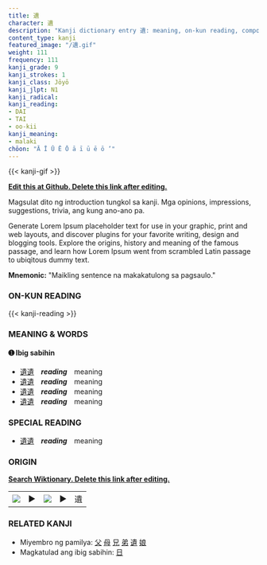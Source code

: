 ```yaml
---
title: 遺
character: 遺
description: "Kanji dictionary entry 遺: meaning, on-kun reading, compounds, origin, related kanji"
content_type: kanji
featured_image: "/遺.gif"
weight: 111
frequency: 111
kanji_grade: 9
kanji_strokes: 1
kanji_class: Jōyō
kanji_jlpt: N1
kanji_radical: 
kanji_reading: 
- DAI
- TAI
- oo-kii
kanji_meaning:
- malaki
chōon: "Ā Ī Ū Ē Ō ā ī ū ē ō ’"
---
```

[//]: # (Don't edit the line below. Kanji animated GIF code is automatically generated.)
{{< kanji-gif >}}

[//]: # (Edit below this line.)

**[Edit this at Github. Delete this link after editing.](https://github.com/tim0g/tim/tree/main/content/kanji/遺/index.md)**

Magsulat dito ng introduction tungkol sa kanji. Mga opinions, impressions, suggestions, trivia, ang kung ano-ano pa.

Generate Lorem Ipsum placeholder text for use in your graphic, print and web layouts, and discover plugins for your favorite writing, design and blogging tools. Explore the origins, history and meaning of the famous passage, and learn how Lorem Ipsum went from scrambled Latin passage to ubiqitous dummy text.
 
**Mnemonic:** "Maikling sentence na makakatulong sa pagsaulo."

### ON-KUN READING

[//]: # (Don't edit the line below. ON-KUN READING code is automatically generated.)
{{< kanji-reading >}}

### MEANING & WORDS

#### ➊ **Ibig sabihin**
  - [遺](../遺)[遺](../遺)　***reading***　meaning
  - [遺](../遺)[遺](../遺)　***reading***　meaning
  - [遺](../遺)[遺](../遺)　***reading***　meaning
  - [遺](../遺)[遺](../遺)　***reading***　meaning

### SPECIAL READING
  - [遺](../遺)[遺](../遺)　***reading***　meaning

### ORIGIN

**[Search Wiktionary. Delete this link after editing.](https://wiktionary.org/wiki/遺)**
<table class="kanji-table"><tr><td>
<img src="60px-遺-bronze.svg.png">
</td><td>▶</td><td>
<img src="60px-遺-oracle.svg.png">
</td><td>▶</td>
<td class="kanji-origin">遺</td>
</tr></table>

### RELATED KANJI
- Miyembro ng pamilya: [父](../父) [母](../母) [兄](../兄) [弟](../弟) [遺](../遺) [娘](../娘)
- Magkatulad ang ibig sabihin: [日](../日)
